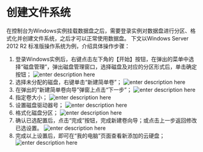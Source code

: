 # 创建文件系统
在控制台为Windows实例挂载数据盘之后，需要登录实例对数据盘进行分区、格式化并创建文件系统，之后才可以正常使用数据盘。
下文以Windows Server 2012 R2 标准版操作系统为例，介绍具体操作步骤：
1. 登录Windows实例后，右键点击左下角的【开始】按钮，在弹出的菜单中选择“磁盘管理”，弹出磁盘管理窗口，选择磁盘及对应的分区形式后，单击确定按钮；
![enter description here][1]
2. 选择未分配的磁盘，右键单击“新建简单卷”；
![enter description here][2]
3. 在弹出的“新建简单卷向导”弹窗上点击“下一步”；
![enter description here][3]
4. 指定卷大小；
![enter description here][4]
5. 设置磁盘驱动器号；
![enter description here][5]
6. 格式化磁盘分区；
![enter description here][6]
7. 确认已选配置后，点击“完成”按钮，完成新建卷向导；或点击上一步返回修改已选设置。
![enter description here][7]
8. 完成以上设置后，即可在“我的电脑”页面查看新添加的云硬盘；
![enter description here][8]


  [1]: ./images/Getting-Start-Windows-FileSystem-1.png "Getting-Start-Windows-FileSystem-1.png"
  [2]: ./images/Getting-Start-Windows-FileSystem-2.png "Getting-Start-Windows-FileSystem-2.png"
  [3]: ./images/Getting-Start-Windows-FileSystem-3.png "Getting-Start-Windows-FileSystem-3.png"
  [4]: ./images/Getting-Start-Windows-FileSystem-4.png "Getting-Start-Windows-FileSystem-4.png"
  [5]: ./images/Getting-Start-Windows-FileSystem-5.png "Getting-Start-Windows-FileSystem-5.png"
  [6]: ./images/Getting-Start-Windows-FileSystem-6.png "Getting-Start-Windows-FileSystem-6.png"
  [7]: ./images/Getting-Start-Windows-FileSystem-7.png "Getting-Start-Windows-FileSystem-7.png"
  [8]: ./images/Getting-Start-Windows-FileSystem-8.png "Getting-Start-Windows-FileSystem-8.png"